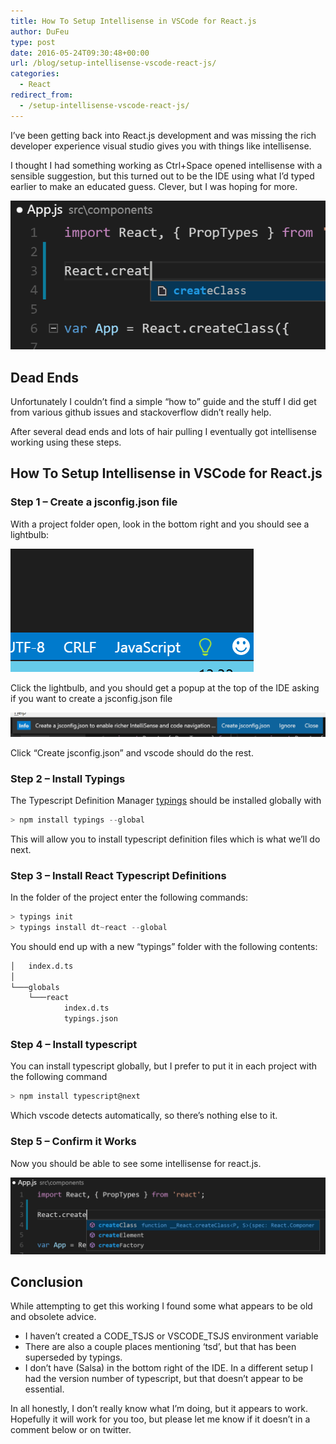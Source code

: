 ```yaml
---
title: How To Setup Intellisense in VSCode for React.js
author: DuFeu
type: post
date: 2016-05-24T09:30:48+00:00
url: /blog/setup-intellisense-vscode-react-js/
categories:
  - React
redirect_from:
  - /setup-intellisense-vscode-react-js/
---
```


I&#8217;ve been getting back into React.js development and was missing the rich developer experience visual studio gives you with things like intellisense.

I thought I had something working as Ctrl+Space opened intellisense with a sensible suggestion, but this turned out to be the IDE using what I&#8217;d typed earlier to make an educated guess. Clever, but I was hoping for more.

![No Intellisense](../../../images/2016/05/01_before.png "No Intellisense")

## Dead Ends

Unfortunately I couldn&#8217;t find a simple &#8220;how to&#8221; guide and the stuff I did get from various github issues and stackoverflow didn&#8217;t really help.

After several dead ends and lots of hair pulling I eventually got intellisense working using these steps.

## How To Setup Intellisense in VSCode for React.js

### Step 1 &#8211; Create a jsconfig.json file

With a project folder open, look in the bottom right and you should see a lightbulb:

![VSCode Lightbulb](../../../images/2016/05/02_Lightbulb.png "VSCode Lightbulb")

Click the lightbulb, and you should get a popup at the top of the IDE asking if you want to create a jsconfig.json file

![Create JSConfig.json](../../../images/2016/05/03_CreateJSConfig.png "Create JSConfig.json")

Click &#8220;Create jsconfig.json&#8221; and vscode should do the rest.

### Step 2 &#8211; Install Typings

The Typescript Definition Manager [typings][1] should be installed globally with

```powershell
> npm install typings --global
```

This will allow you to install typescript definition files which is what we&#8217;ll do next.

### Step 3 &#8211; Install React Typescript Definitions

In the folder of the project enter the following commands:

```powershell
> typings init
> typings install dt~react --global
```

You should end up with a new &#8220;typings&#8221; folder with the following contents:

```bash
│   index.d.ts
│
└───globals
    └───react
            index.d.ts
            typings.json
```

### Step 4 &#8211; Install typescript

You can install typescript globally, but I prefer to put it in each project with the following command

```powershell
> npm install typescript@next
```

Which vscode detects automatically, so there&#8217;s nothing else to it.

### Step 5 &#8211; Confirm it Works

Now you should be able to see some intellisense for react.js.

![VSCode With Intellisense](../../../images/2016/05/04_Working.png "VSCode With Intellisense")

## Conclusion

While attempting to get this working I found some what appears to be old and obsolete advice.

- I haven&#8217;t created a CODE_TSJS or VSCODE_TSJS environment variable
- There are also a couple places mentioning &#8216;tsd&#8217;, but that has been superseded by typings.
- I don&#8217;t have (Salsa) in the bottom right of the IDE. In a different setup I had the version number of typescript, but that doesn&#8217;t appear to be essential.

In all honestly, I don&#8217;t really know what I&#8217;m doing, but it appears to work. Hopefully it will work for you too, but please let me know if it doesn&#8217;t in a comment below or on twitter.

[1]: https://github.com/typings/typings
